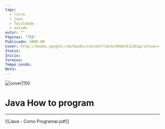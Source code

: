 ```yaml
---
tags:
  - livro
  - java
  - faculdade
  - estudo
autor: ""
Páginas: "756"
Publicado: 2008-09
Cover: http://books.google.com/books/content?id=Sv36Gm741L0C&printsec=frontcover&img=1&zoom=1&edge=curl&source=gbs_api
Status:
Inicio:
Termino:
Tempo Lendo:
Nota:
---
```

![cover|150](https://imgs.search.brave.com/QKBYqsM3pC89cnrkejXu1eHhqROylXXp6bw5KGb58ik/rs:fit:860:0:0:0/g:ce/aHR0cHM6Ly9sZWFy/bmluZy5vcmVpbGx5/LmNvbS9saWJyYXJ5/L2NvdmVyLzk3ODAx/MzQ3NTE5NjIvMjUw/dy8)

# Java How to program

---
![[Java - Como Programar.pdf]]